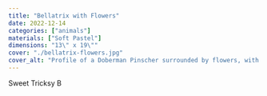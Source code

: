 ```yaml
---
title: "Bellatrix with Flowers"
date: 2022-12-14
categories: ["animals"]
materials: ["Soft Pastel"]
dimensions: "13\" x 19\""
cover: "./bellatrix-flowers.jpg"
cover_alt: "Profile of a Doberman Pinscher surrounded by flowers, with a lot of blues and purples in her black fur"
---
```

Sweet Tricksy B